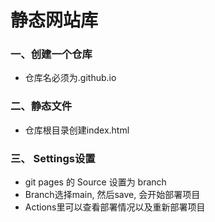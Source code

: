 # 静态网站库
### 一、创建一个仓库
- 仓库名必须为<username>.github.io
### 二、静态文件
- 仓库根目录创建index.html
### 三、 Settings设置
- git pages 的 Source 设置为 branch
- Branch选择main, 然后save, 会开始部署项目
- Actions里可以查看部署情况以及重新部署项目
